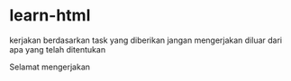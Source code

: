 # learn-html
kerjakan berdasarkan task yang diberikan
jangan mengerjakan diluar dari apa yang telah ditentukan

Selamat mengerjakan
